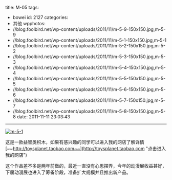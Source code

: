 title: M-05
tags:
  - bowei
id: 2127
categories:
  - 其他
wpphotos:
  - //blog.foolbird.net/wp-content/uploads/2011/11/m-5-9-150x150.jpg,m-5-9
  - //blog.foolbird.net/wp-content/uploads/2011/11/m-5-1-150x150.jpg,m-5-1
  - //blog.foolbird.net/wp-content/uploads/2011/11/m-5-2-150x150.jpg,m-5-2
  - //blog.foolbird.net/wp-content/uploads/2011/11/m-5-3-150x150.jpg,m-5-3
  - //blog.foolbird.net/wp-content/uploads/2011/11/m-5-4-150x150.jpg,m-5-4
  - //blog.foolbird.net/wp-content/uploads/2011/11/m-5-5-150x150.jpg,m-5-5
  - //blog.foolbird.net/wp-content/uploads/2011/11/m-5-6-150x150.jpg,m-5-6
  - //blog.foolbird.net/wp-content/uploads/2011/11/m-5-7-150x150.jpg,m-5-7
  - //blog.foolbird.net/wp-content/uploads/2011/11/m-5-8-150x150.jpg,m-5-8
date: 2011-11-11 23:03:43
---

[![](//blog.foolbird.net/wp-content/uploads/2011/11/m-5-1.jpg "m-5-1")](//blog.foolbird.net/2127.html/m-5-1)

这是一款益智类积木，如果有感兴趣的同学可以进入我的网店了解详情 [~~http://toysplanet.taobao.com~~](http://toysplanet.taobao.com "点击进入我的网店")

这个作品差不多是两年前做的，最近一直没有心思摆弄，今年的动漫展收益甚好，下届动漫展也进入了筹备阶段，准备扩大规模并且推出新产品。
